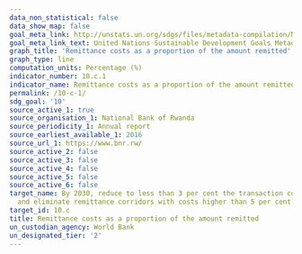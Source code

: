 ```yaml
---
data_non_statistical: false
data_show_map: false
goal_meta_link: http://unstats.un.org/sdgs/files/metadata-compilation/Metadata-Goal-10.pdf
goal_meta_link_text: United Nations Sustainable Development Goals Metadata (pdf 564kB)
graph_title: 'Remittance costs as a proportion of the amount remitted'
graph_type: line
computation_units: Percentage (%)
indicator_number: 10.c.1
indicator_name: Remittance costs as a proportion of the amount remitted
permalink: /10-c-1/
sdg_goal: '10'
source_active_1: true
source_organisation_1: National Bank of Rwanda 
source_periodicity_1: Annual report
source_earliest_available_1: 2016
source_url_1: https://www.bnr.rw/
source_active_2: false
source_active_3: false
source_active_4: false
source_active_5: false
source_active_6: false
target_name: By 2030, reduce to less than 3 per cent the transaction costs of migrant remittances
  and eliminate remittance corridors with costs higher than 5 per cent
target_id: 10.c
title: Remittance costs as a proportion of the amount remitted
un_custodian_agency: World Bank
un_designated_tier: '2'
---
```

